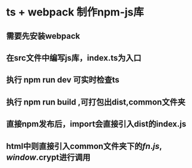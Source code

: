 # ts + webpack 制作npm-js库

## 需要先安装webpack

## 在src文件中编写js库，index.ts为入口

## 执行 npm run dev 可实时检查ts

## 执行 npm run build ,可打包出dist,common文件夹

## 直接npm发布后，import会直接引入dist的index.js

## html中则直接引入common文件夹下的$fn.js,window.$crypt进行调用